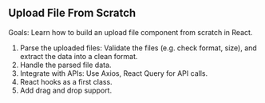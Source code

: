 ## Upload File From Scratch
Goals: Learn how to build an upload file component from scratch in React.

1. Parse the uploaded files: Validate the files (e.g. check format, size), and extract the data into a clean format.
2. Handle the parsed file data.
3. Integrate with APIs: Use Axios, React Query for API calls.
4. React hooks as a first class.
5. Add drag and drop support.

